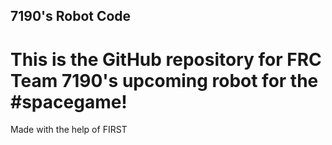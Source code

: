 ## 7190's Robot Code
# This is the GitHub repository for FRC Team 7190's upcoming robot for the #spacegame!	
Made with the help of FIRST
